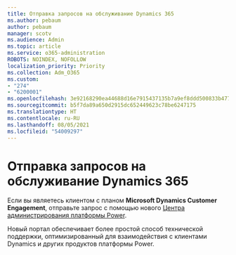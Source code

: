 ```yaml
---
title: Отправка запросов на обслуживание Dynamics 365
ms.author: pebaum
author: pebaum
manager: scotv
ms.audience: Admin
ms.topic: article
ms.service: o365-administration
ROBOTS: NOINDEX, NOFOLLOW
localization_priority: Priority
ms.collection: Adm_O365
ms.custom:
- "274"
- "6200001"
ms.openlocfilehash: 3e92168290ea44688d16e7915437135b7a9ef8ddd500833b4773e20685831aa3
ms.sourcegitcommit: b5f7da89a650d2915dc652449623c78be6247175
ms.translationtype: HT
ms.contentlocale: ru-RU
ms.lasthandoff: 08/05/2021
ms.locfileid: "54009297"
---
```

# <a name="submit-dynamics-365-support-requests"></a>Отправка запросов на обслуживание Dynamics 365

Если вы являетесь клиентом с планом **Microsoft Dynamics Customer Engagement**, отправьте запрос с помощью нового [Центра администрирования платформы Power](https://admin.powerplatform.microsoft.com/?ref=officemodern).
  
Новый портал обеспечивает более простой способ технической поддержки, оптимизированный для взаимодействия с клиентами Dynamics и других продуктов платформы Power.
  